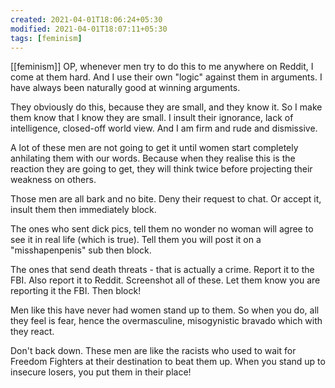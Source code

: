 ```yaml
---
created: 2021-04-01T18:06:24+05:30
modified: 2021-04-01T18:07:11+05:30
tags: [feminism]
---
```

[[feminism]]
 OP, whenever men try to do this to me anywhere on Reddit, I come at them hard. And I use their own "logic" against them in arguments. I have always been naturally good at winning arguments. 

They obviously do this, because they are small, and they know it. So I make them know that I know they are small. I insult their ignorance, lack of intelligence, closed-off world view. And I am firm and rude and dismissive.

A lot of these men are not going to get it until women start completely anhilating them with our words. Because when they realise this is the reaction they are going to get, they will think twice before projecting their weakness on others. 

Those men are all bark and no bite. Deny their request to chat. Or accept it, insult them then immediately block.

The ones who sent dick pics, tell them no wonder no woman will agree to see it in real life (which is true). Tell them you will post it on a "misshapenpenis" sub then block.

The ones that send death threats - that is actually a crime. Report it to the FBI. Also report it to Reddit. Screenshot all of these. Let them know you are reporting it the FBI. Then block! 

Men like this have never had women stand up to them. So when you do, all they feel is fear, hence the overmasculine, misogynistic bravado which with they react.

Don't back down. These men are like the racists who used to wait for Freedom Fighters at their destination to beat them up. When you stand up to insecure losers, you put them in their place! 
